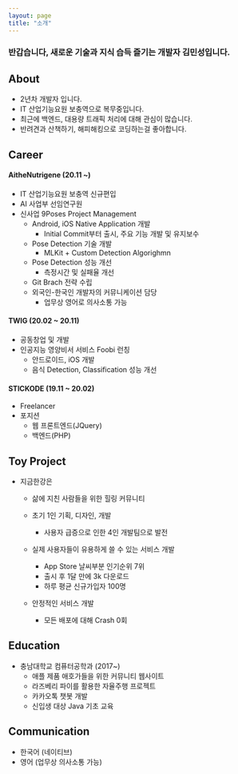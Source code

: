 ```yaml
---
layout: page
title: "소개"
---
```



### 반갑습니다, 새로운 기술과 지식 습득 즐기는 개발자 김민성입니다.

## About

- 2년차 개발자 입니다.
- IT 산업기능요원 보충역으로 복무중입니다.
- 최근에 백엔드, 대용량 트래픽 처리에 대해 관심이 많습니다.
- 반려견과 산책하기, 해피해킹으로 코딩하는걸 좋아합니다.

## Career
#### AitheNutrigene (20.11 ~)
- IT 산업기능요원 보충역 신규편입
- AI 사업부 선임연구원
- 신사업 9Poses Project Management
  - Android, iOS Native Application 개발
    -  Initial Commit부터 출시, 주요 기능 개발 및 유지보수
  - Pose Detection 기술 개발
    - MLKit + Custom Detection Algorighmn
  - Pose Detection 성능 개선
    - 측정시간 및 실패율 개선
  - Git Brach 전략 수립
  - 외국인-한국인 개발자의 커뮤니케이션 담당
    - 업무상 영어로 의사소통 가능
  

#### TWIG  (20.02 ~ 20.11)
- 공동창업 및 개발
- 인공지능 영양비서 서비스 Foobi 런칭
  - 안드로이드, iOS 개발
  - 음식 Detection, Classification 성능 개선
  
#### STICKODE (19.11 ~ 20.02)
- Freelancer
- 포지션
  - 웹 프론트엔드(JQuery)
  - 백엔드(PHP)

## Toy Project
  - 지금한강은
    -  삶에 지친 사람들을 위한 힐링 커뮤니티
      
    -  초기 1인 기획, 디자인, 개발
       -  사용자 급증으로 인한 4인 개발팀으로 발전

    -  실제 사용자들이 유용하게 쓸 수 있는 서비스 개발
        -  App Store 날씨부분 인기순위 7위
        -  출시 후 1달 만에 3k 다운로드
        -  하루 평균 신규가입자 100명
    -  안정적인 서비스 개발
        -  모든 배포에 대해 Crash 0회



## Education
- 충남대학교 컴퓨터공학과 (2017~)
  - 애플 제품 애호가들을 위한 커뮤니티 웹사이트
  - 라즈베리 파이를 활용한 자율주행 프로젝트
  - 카카오톡 챗봇 개발
  - 신입생 대상 Java 기초 교육

## Communication
- 한국어 (네이티브)
- 영어 (업무상 의사소통 가능)
